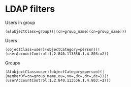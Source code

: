 # LDAP filters
Users in group
```
(&(objectClass=group)(|(cn=group_name)(cn=group_name)))
```

Users
```
(objectClass=user)(objectCategory=person)(!(userAccountControl:1.2.840.113556.1.4.803:=2))
```

Groups
```
(&(objectClass=user)(objectCategory=person)(|(memberOf=cn=group_name,ou=,ou=,dc=,dc=,dc=))(!(userAccountControl:1.2.840.113556.1.4.803:=2)))
```
